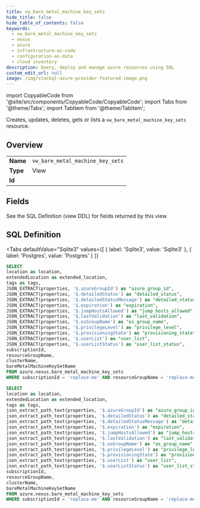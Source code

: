 ```yaml
--- 
title: vw_bare_metal_machine_key_sets
hide_title: false
hide_table_of_contents: false
keywords:
  - vw_bare_metal_machine_key_sets
  - nexus
  - azure
  - infrastructure-as-code
  - configuration-as-data
  - cloud inventory
description: Query, deploy and manage azure resources using SQL
custom_edit_url: null
image: /img/stackql-azure-provider-featured-image.png
---
```


import CopyableCode from '@site/src/components/CopyableCode/CopyableCode';
import Tabs from '@theme/Tabs';
import TabItem from '@theme/TabItem';

Creates, updates, deletes, gets or lists a <code>vw_bare_metal_machine_key_sets</code> resource.

## Overview
<table><tbody>
<tr><td><b>Name</b></td><td><code>vw_bare_metal_machine_key_sets</code></td></tr>
<tr><td><b>Type</b></td><td>View</td></tr>
<tr><td><b>Id</b></td><td><CopyableCode code="azure.nexus.vw_bare_metal_machine_key_sets" /></td></tr>
</tbody></table>

## Fields

See the SQL Definition (view DDL) for fields returned by this view.

## SQL Definition

<Tabs
defaultValue="Sqlite3"
values={[
{ label: 'Sqlite3', value: 'Sqlite3' },
{ label: 'Postgres', value: 'Postgres' }
]}
>
<TabItem value="Sqlite3">

```sql
SELECT
location as location,
extendedLocation as extended_location,
tags as tags,
JSON_EXTRACT(properties, '$.azureGroupId') as "azure_group_id",
JSON_EXTRACT(properties, '$.detailedStatus') as "detailed_status",
JSON_EXTRACT(properties, '$.detailedStatusMessage') as "detailed_status_message",
JSON_EXTRACT(properties, '$.expiration') as "expiration",
JSON_EXTRACT(properties, '$.jumpHostsAllowed') as "jump_hosts_allowed",
JSON_EXTRACT(properties, '$.lastValidation') as "last_validation",
JSON_EXTRACT(properties, '$.osGroupName') as "os_group_name",
JSON_EXTRACT(properties, '$.privilegeLevel') as "privilege_level",
JSON_EXTRACT(properties, '$.provisioningState') as "provisioning_state",
JSON_EXTRACT(properties, '$.userList') as "user_list",
JSON_EXTRACT(properties, '$.userListStatus') as "user_list_status",
subscriptionId,
resourceGroupName,
clusterName,
bareMetalMachineKeySetName
FROM azure.nexus.bare_metal_machine_key_sets
WHERE subscriptionId = 'replace-me' AND resourceGroupName = 'replace-me' AND clusterName = 'replace-me';
```

</TabItem>
<TabItem value="Postgres">

```sql
SELECT
location as location,
extendedLocation as extended_location,
tags as tags,
json_extract_path_text(properties, '$.azureGroupId') as "azure_group_id",
json_extract_path_text(properties, '$.detailedStatus') as "detailed_status",
json_extract_path_text(properties, '$.detailedStatusMessage') as "detailed_status_message",
json_extract_path_text(properties, '$.expiration') as "expiration",
json_extract_path_text(properties, '$.jumpHostsAllowed') as "jump_hosts_allowed",
json_extract_path_text(properties, '$.lastValidation') as "last_validation",
json_extract_path_text(properties, '$.osGroupName') as "os_group_name",
json_extract_path_text(properties, '$.privilegeLevel') as "privilege_level",
json_extract_path_text(properties, '$.provisioningState') as "provisioning_state",
json_extract_path_text(properties, '$.userList') as "user_list",
json_extract_path_text(properties, '$.userListStatus') as "user_list_status",
subscriptionId,
resourceGroupName,
clusterName,
bareMetalMachineKeySetName
FROM azure.nexus.bare_metal_machine_key_sets
WHERE subscriptionId = 'replace-me' AND resourceGroupName = 'replace-me' AND clusterName = 'replace-me';
```

</TabItem>
</Tabs>
